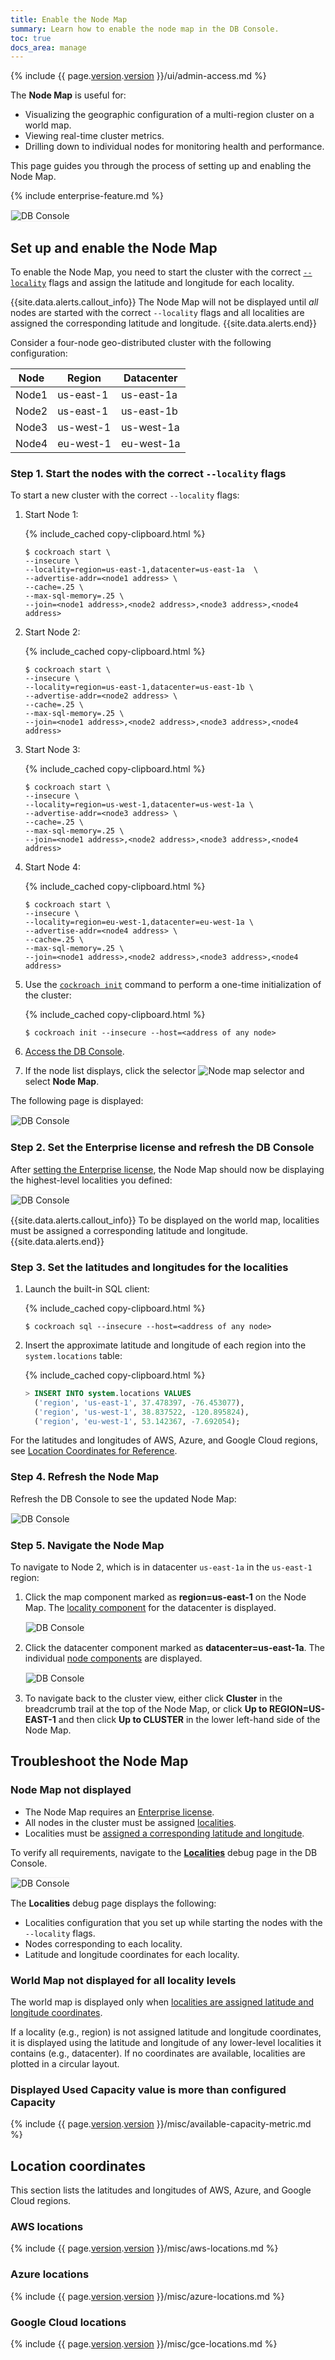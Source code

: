 ```yaml
---
title: Enable the Node Map
summary: Learn how to enable the node map in the DB Console.
toc: true
docs_area: manage
---
```


{% include {{ page.[version](cluster-settings.html#setting-version).[version](cluster-settings.html#setting-version) }}/ui/admin-access.md %}

The **Node Map** is useful for:

- Visualizing the geographic configuration of a multi-region cluster on a world map.
- Viewing real-time cluster metrics.
- Drilling down to individual nodes for monitoring health and performance.

This page guides you through the process of setting up and enabling the Node Map.

{% include enterprise-feature.md %}

<img src="{{ 'images/v22.1/ui-node-map-navigation3.png' | relative_url }}" alt="DB Console" style="border:1px solid #eee;max-width:100%" />

## Set up and enable the Node Map

To enable the Node Map, you need to start the cluster with the correct [`--locality`](cockroach-start.html#locality) flags and assign the latitude and longitude for each locality.

{{site.data.alerts.callout_info}}
The Node Map will not be displayed until *all* nodes are started with the correct `--locality` flags and all localities are assigned the corresponding latitude and longitude.
{{site.data.alerts.end}}

Consider a four-node geo-distributed cluster with the following configuration:

|  Node | Region | Datacenter |
|  ------ | ------ | ------ |
|  Node1 | us-east-1 | us-east-1a |
|  Node2 | us-east-1 | us-east-1b |
|  Node3 | us-west-1 | us-west-1a |
|  Node4 | eu-west-1 | eu-west-1a |

### Step 1. Start the nodes with the correct `--locality` flags

To start a new cluster with the correct `--locality` flags:

1. Start Node 1:

    {% include_cached copy-clipboard.html %}
    ~~~
    $ cockroach start \
    --insecure \
    --locality=region=us-east-1,datacenter=us-east-1a  \
    --advertise-addr=<node1 address> \
    --cache=.25 \
    --max-sql-memory=.25 \
    --join=<node1 address>,<node2 address>,<node3 address>,<node4 address>
    ~~~

1. Start Node 2:

    {% include_cached copy-clipboard.html %}
    ~~~
    $ cockroach start \
    --insecure \
    --locality=region=us-east-1,datacenter=us-east-1b \
    --advertise-addr=<node2 address> \
    --cache=.25 \
    --max-sql-memory=.25 \
    --join=<node1 address>,<node2 address>,<node3 address>,<node4 address>
    ~~~

1. Start Node 3:

    {% include_cached copy-clipboard.html %}
    ~~~
    $ cockroach start \
    --insecure \
    --locality=region=us-west-1,datacenter=us-west-1a \
    --advertise-addr=<node3 address> \
    --cache=.25 \
    --max-sql-memory=.25 \
    --join=<node1 address>,<node2 address>,<node3 address>,<node4 address>
    ~~~

1. Start Node 4:

    {% include_cached copy-clipboard.html %}
    ~~~
    $ cockroach start \
    --insecure \
    --locality=region=eu-west-1,datacenter=eu-west-1a \
    --advertise-addr=<node4 address> \
    --cache=.25 \
    --max-sql-memory=.25 \
    --join=<node1 address>,<node2 address>,<node3 address>,<node4 address>
    ~~~

1. Use the [`cockroach init`](cockroach-init.html) command to perform a one-time initialization of the cluster:

    {% include_cached copy-clipboard.html %}
    ~~~ shell
    $ cockroach init --insecure --host=<address of any node>
    ~~~

1. [Access the DB Console](ui-overview.html#db-console-access).

1. If the node list displays, click the selector <img src="{{ 'images/v22.1/node-map.png' | relative_url }}" alt="Node map selector" /> and select **Node Map**.

The following page is displayed:

<img src="{{ 'images/v22.1/ui-node-map-before-license.png' | relative_url }}" alt="DB Console" style="border:1px solid #eee;max-width:100%" />

### Step 2. Set the Enterprise license and refresh the DB Console

After [setting the Enterprise license](enterprise-licensing.html), the Node Map should now be displaying the highest-level localities you defined:

<img src="{{ 'images/v22.1/ui-node-map-after-license.png' | relative_url }}" alt="DB Console" style="border:1px solid #eee;max-width:100%" />

{{site.data.alerts.callout_info}}
To be displayed on the world map, localities must be assigned a corresponding latitude and longitude.
{{site.data.alerts.end}}

### Step 3. Set the latitudes and longitudes for the localities

1. Launch the built-in SQL client:

    {% include_cached copy-clipboard.html %}
    ~~~ shell
    $ cockroach sql --insecure --host=<address of any node>
    ~~~

1. Insert the approximate latitude and longitude of each region into the `system.locations` table:

    {% include_cached copy-clipboard.html %}
    ~~~ sql
    > INSERT INTO system.locations VALUES
      ('region', 'us-east-1', 37.478397, -76.453077),
      ('region', 'us-west-1', 38.837522, -120.895824),
      ('region', 'eu-west-1', 53.142367, -7.692054);
    ~~~

For the latitudes and longitudes of AWS, Azure, and Google Cloud regions, see [Location Coordinates for Reference](#location-coordinates).

### Step 4. Refresh the Node Map

Refresh the DB Console to see the updated Node Map:

<img src="{{ 'images/v22.1/ui-node-map-complete.png' | relative_url }}" alt="DB Console" style="border:1px solid #eee;max-width:100%" />

### Step 5. Navigate the Node Map

To navigate to Node 2, which is in datacenter `us-east-1a` in the `us-east-1` region:

1. Click the map component marked as **region=us-east-1** on the Node Map. The [locality component](ui-cluster-overview-page.html#locality-component) for the datacenter is displayed.

     <img src="{{ 'images/v22.1/ui-node-map-navigation1.png' | relative_url }}" alt="DB Console" style="border:1px solid #eee;max-width:100%" />

1. Click the datacenter component marked as **datacenter=us-east-1a**. The individual [node components](ui-cluster-overview-page.html#node-component) are displayed.

     <img src="{{ 'images/v22.1/ui-node-map-navigation2.png' | relative_url }}" alt="DB Console" style="border:1px solid #eee;max-width:100%" />

1. To navigate back to the cluster view, either click **Cluster** in the breadcrumb trail at the top of the Node Map, or click **Up to REGION=US-EAST-1** and then click **Up to CLUSTER** in the lower left-hand side of the Node Map.

## Troubleshoot the Node Map

### Node Map not displayed

- The Node Map requires an [Enterprise license](enterprise-licensing.html).
- All nodes in the cluster must be assigned [localities](cockroach-start.html#locality).
- Localities must be [assigned a corresponding latitude and longitude](#step-3-set-the-latitudes-and-longitudes-for-the-localities).

To verify all requirements, navigate to the [**Localities**](ui-debug-pages.html#configuration) debug page in the DB Console.

<img src="{{ 'images/v22.1/ui-localities-debug.png' | relative_url }}" alt="DB Console" style="border:1px solid #eee;max-width:100%" />

The **Localities** debug page displays the following:

- Localities configuration that you set up while starting the nodes with the `--locality` flags.
- Nodes corresponding to each locality.
- Latitude and longitude coordinates for each locality.

### World Map not displayed for all locality levels

The world map is displayed only when [localities are assigned latitude and longitude coordinates](#step-3-set-the-latitudes-and-longitudes-for-the-localities).

If a locality (e.g., region) is not assigned latitude and longitude coordinates, it is displayed using the latitude and longitude of any lower-level localities it contains (e.g., datacenter). If no coordinates are available, localities are plotted in a circular layout.

### Displayed Used Capacity value is more than configured Capacity

{% include {{ page.[version](cluster-settings.html#setting-version).[version](cluster-settings.html#setting-version) }}/misc/available-capacity-metric.md %}

## Location coordinates

This section lists the latitudes and longitudes of AWS, Azure, and Google Cloud regions.

### AWS locations

{% include {{ page.[version](cluster-settings.html#setting-version).[version](cluster-settings.html#setting-version) }}/misc/aws-locations.md %}

### Azure locations

{% include {{ page.[version](cluster-settings.html#setting-version).[version](cluster-settings.html#setting-version) }}/misc/azure-locations.md %}

### Google Cloud locations

{% include {{ page.[version](cluster-settings.html#setting-version).[version](cluster-settings.html#setting-version) }}/misc/gce-locations.md %}
